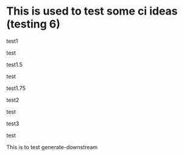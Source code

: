 # This is used to test some ci ideas (testing 6)

test1

test

test1.5

test

test1.75

test2

test

test3

test

This is to test generate-downstream
